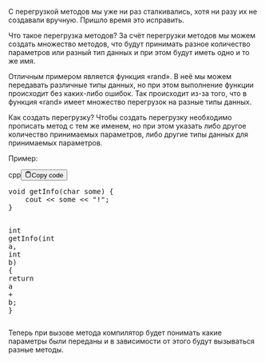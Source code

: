 <p>С перегрузкой методов мы уже ни раз сталкивались, хотя ни разу их не создавали вручную. 
Пришло время это исправить.</p>
<p>Что такое перегрузка методов?
За счёт перегрузки методов мы можем создать множество методов, что будут принимать разное количество 
параметров или разный тип данных и при этом будут иметь одно и то же имя.</p>
<p>Отличным примером является функция «rand». В неё мы можем передавать различные типы данных, 
но при этом выполнение функции происходит без каких-либо ошибок. 
Так происходит из-за того, что в функция «rand» имеет множество перегрузок на разные типы данных. </p>
<p>Как создать перегрузку?
Чтобы создать перегрузку необходимо прописать метод с тем же именем, 
но при этом указать либо другое количество принимаемых параметров, либо другие типы данных для принимаемых параметров.</p>
<p>Пример:</p>
<div class="code-element"><div class="lang-line"><text>cpp</text><button class="copy-button" id="code674b" onclick="copyCode(code674, code674b)"><svg stroke="currentColor" fill="none" stroke-width="2" viewBox="0 0 24 24" stroke-linecap="round" stroke-linejoin="round" class="h-4 w-4" height="1em" width="1em" xmlns="http://www.w3.org/2000/svg"><path d="M16 4h2a2 2 0 0 1 2 2v14a2 2 0 0 1-2 2H6a2 2 0 0 1-2-2V6a2 2 0 0 1 2-2h2"></path><rect x="8" y="2" width="8" height="4" rx="1" ry="1"></rect></svg><text>Copy code</text></button></div><div class="code" id="code674"><div class="highlight"><pre><span></span><span class="kt">void</span><span class="w"> </span><span class="nf">getInfo</span><span class="p">(</span><span class="kt">char</span><span class="w"> </span><span class="n">some</span><span class="p">)</span><span class="w"> </span><span class="p">{</span>
<span class="w">    </span><span class="n">cout</span><span class="w"> </span><span class="o">&lt;&lt;</span><span class="w"> </span><span class="n">some</span><span class="w"> </span><span class="o">&lt;&lt;</span><span class="w"> </span><span class="s">&quot;!&quot;</span><span class="p">;</span>
<span class="p">}</span>

<span class="kt">int</span><span class="w"> </span><span class="nf">getInfo</span><span class="p">(</span><span class="kt">int</span><span class="w"> </span><span class="n">a</span><span class="p">,</span><span class="w"> </span><span class="kt">int</span><span class="w"> </span><span class="n">b</span><span class="p">)</span><span class="w"> </span><span class="p">{</span>
<span class="w">    </span><span class="k">return</span><span class="w"> </span><span class="n">a</span><span class="w"> </span><span class="o">+</span><span class="w"> </span><span class="n">b</span><span class="p">;</span>
<span class="p">}</span>
</pre></div></div></div>

<p>Теперь при вызове метода компилятор будет понимать какие параметры были переданы и в зависимости от этого будут вызываться разные методы.</p>